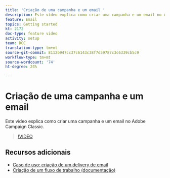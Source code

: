 ```yaml
---
title: 'Criação de uma campanha e um email '
description: Este vídeo explica como criar uma campanha e um email no Adobe Campaign Classic.
feature: Email
topics: Getting started
kt: 2172
doc-type: feature video
activity: setup
team: DOC
translation-type: tm+mt
source-git-commit: 8112b947cc37c6143c38f7d59787c3c6339cb5c9
workflow-type: tm+mt
source-wordcount: '74'
ht-degree: 24%

---
```



# Criação de uma campanha e um email

Este vídeo explica como criar uma campanha e um email no Adobe Campaign Classic.

>[!VIDEO](https://video.tv.adobe.com/v/25604?quality=12)

## Recursos adicionais

* [Caso de uso: criação de um delivery de email](https://docs.adobe.com/content/help/en/campaign-classic/using/designing-content/editing-html-content/use-case--creating-an-email-delivery.html)
* [Criação de um fluxo de trabalho (documentação)](https://docs.adobe.com/content/help/pt-BR/campaign-classic/using/automating-with-workflows/general-operation/building-a-workflow.html)
